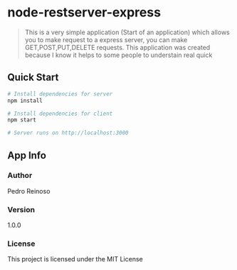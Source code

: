 # node-restserver-express

> This is a very simple application (Start of an application) which allows you to make request to a express server, you can make GET,POST,PUT,DELETE requests. This application was created because I know it helps to some people to understain real quick


## Quick Start

``` bash
# Install dependencies for server
npm install

# Install dependencies for client
npm start

# Server runs on http://localhost:3000
```

## App Info

### Author

Pedro Reinoso

### Version

1.0.0

### License

This project is licensed under the MIT License
